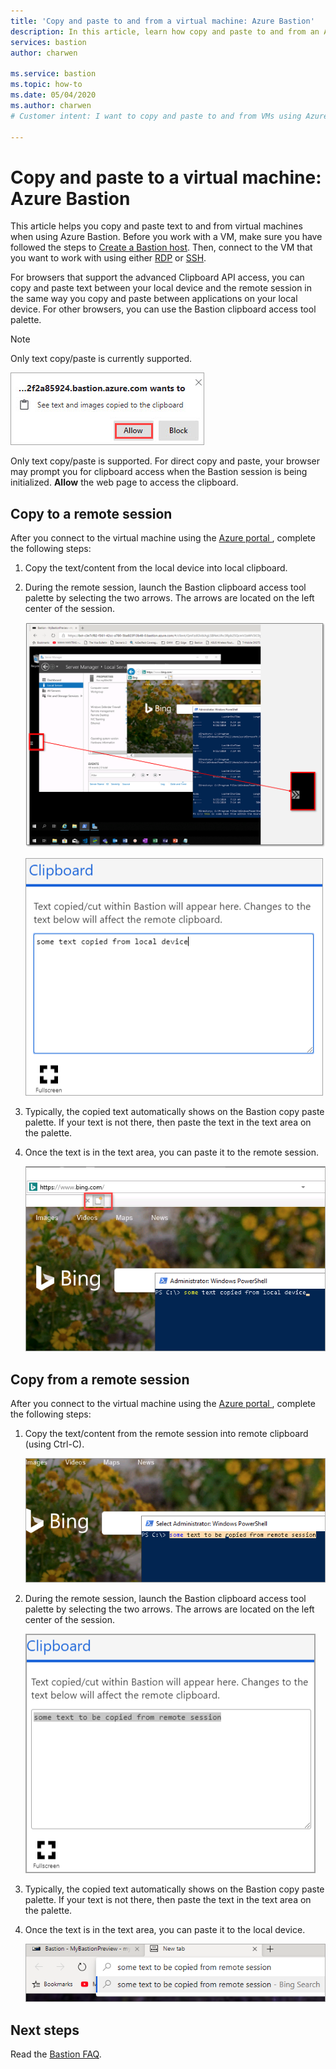 ```yaml
---
title: 'Copy and paste to and from a virtual machine: Azure Bastion'
description: In this article, learn how copy and paste to and from an Azure VM using Bastion.
services: bastion
author: charwen

ms.service: bastion
ms.topic: how-to
ms.date: 05/04/2020
ms.author: charwen
# Customer intent: I want to copy and paste to and from VMs using Azure Bastion.

---
```


# Copy and paste to a virtual machine: Azure Bastion

This article helps you copy and paste text to and from virtual machines when using Azure Bastion. Before you work with a VM, make sure you have followed the steps to [Create a Bastion host](bastion-create-host-portal.md). Then, connect to the VM that you want to work with using either [RDP](bastion-connect-vm-rdp.md) or [SSH](bastion-connect-vm-ssh.md).

For browsers that support the advanced Clipboard API access, you can copy and paste text between your local device and the remote session in the same way you copy and paste between applications on your local device. For other browsers, you can use the Bastion clipboard access tool palette.

>[!NOTE]
>Only text copy/paste is currently supported.
>

   ![Allow clipboard](./media/bastion-vm-manage/allow.png)

Only text copy/paste is supported. For direct copy and paste, your browser may prompt you for clipboard access when the Bastion session is being initialized. **Allow** the web page to access the clipboard.

## <a name="to"></a>Copy to a remote session

After you connect to the virtual machine using the [Azure portal ](https://portal.azure.com), complete the following steps:

1. Copy the text/content from the local device into local clipboard.
1. During the remote session, launch the Bastion clipboard access tool palette by selecting the two arrows. The arrows are located on the left center of the session.

   ![tool palette](./media/bastion-vm-manage/left.png)

   ![Screenshot shows a clipboard for text copied in Bastion.](./media/bastion-vm-manage/clipboard.png)
1. Typically, the copied text automatically shows on the Bastion copy paste palette. If your text is not there, then paste the text in the text area on the palette.
1. Once the text is in the text area, you can paste it to the remote session.

   ![paste](./media/bastion-vm-manage/local.png)

## <a name="from"></a>Copy from a remote session

After you connect to the virtual machine using the [Azure portal ](https://portal.azure.com), complete the following steps:

1. Copy the text/content from the remote session into remote clipboard (using Ctrl-C).

   ![tool palette](./media/bastion-vm-manage/remote.png)
1. During the remote session, launch the Bastion clipboard access tool palette by selecting the two arrows. The arrows are located on the left center of the session.

   ![clipboard](./media/bastion-vm-manage/clipboard2.png)
1. Typically, the copied text automatically shows on the Bastion copy paste palette. If your text is not there, then paste the text in the text area on the palette.
1. Once the text is in the text area, you can paste it to the local device.

   ![paste](./media/bastion-vm-manage/local2.png)
 
## Next steps

Read the [Bastion FAQ](bastion-faq.md).
